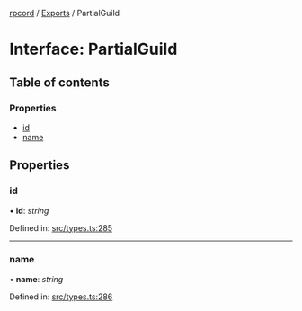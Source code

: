 [rpcord](../README.md) / [Exports](../modules.md) / PartialGuild

# Interface: PartialGuild

## Table of contents

### Properties

- [id](partialguild.md#id)
- [name](partialguild.md#name)

## Properties

### id

• **id**: *string*

Defined in: [src/types.ts:285](https://github.com/DjDeveloperr/RPCord/blob/43e46ce/src/types.ts#L285)

___

### name

• **name**: *string*

Defined in: [src/types.ts:286](https://github.com/DjDeveloperr/RPCord/blob/43e46ce/src/types.ts#L286)
